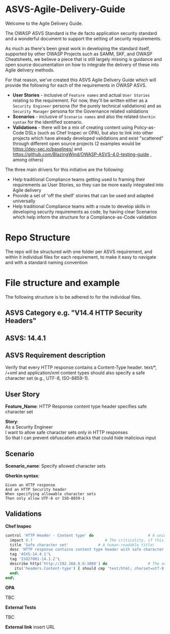 # ASVS-Agile-Delivery-Guide

Welcome to the Agile Delivery Guide.

The OWASP ASVS Standard is the de facto application security standard and a wonderful document to support the setting of security requirements.

As much as there's been great work in developing the standard itself, supported by other OWASP Projects such as SAMM, SKF, and OWASP Cheatsheets, we believe a piece that is still largely missing is guidance and open source documentation on how to integrate the delivery of these into Agile delivery methods.

For that reason, we've created this ASVS Agile Delivery Guide which will provide the following for each of the requirements in OWASP ASVS.

- **User Stories** - inclusive of `Feature names` and actual `User Stories` relating to the requirement. For now, they'll be written either as a `Security Engineer` persona (for the purely technical validations) and as `Security Manager` persona for the Governance related validations
- **Scenarios** - inclusive of `Scenario names` and also the related `Gherkin syntax` for the identified scenario.
- **Validations** - there will be a mix of creating content using Policy-as-Code DSLs (such as Chef Inspec or OPA), but also to link into other projects which have already developed validations and exist "scattered" through different open source projects (2 examples would be https://dev-sec.io/baselines/ and https://github.com/BlazingWind/OWASP-ASVS-4.0-testing-guide , among others)

The three main drivers for this initiative are the following:
- Help traditional Compliance teams getting used to framing their requirements as User Stories, so they can be more easily integrated into Agile delivery
- Provide a set of 'off the shelf' stories that can be used and adapted universally
- Help traditional Compliance teams with a route to develop skills in developing security requirements as code, by having clear Scenarios which help inform the structure for a Compliance-as-Code validation

# Repo Structure
The repo will be structured with one folder per ASVS requirement, and within it individual files for each requirement, to make it easy to navigate and with a standard naming convention

# File structure and example

The following structure is to be adhered to for the individual files.

## ASVS Category e.g. "V14.4 HTTP Security Headers"

## ASVS: 14.4.1

## ASVS Requirement description
Verify that every HTTP response contains a Content-Type header. text/*, /+xml and application/xml content types should also specify a safe character set (e.g., UTF-8, ISO-8859-1).

## User Story

**Feature_Name**: HTTP Response content type header specifies safe character set

**Story**:\
As a Security Engineer\
I want to allow safe character sets only in HTTP responses\
So that I can prevent obfuscation attacks that could hide malicious input

## Scenario

**Scenario_name**: Specify allowed character sets

**Gherkin syntax**:

```gherkin
Given an HTTP response
And an HTTP Security header
When specifying allowable character sets
Then only allow UTF-8 or ISO-8859-1
```

## Validations

**Chef Inspec**

```ruby
control 'HTTP Header - Content type' do                        # A unique ID for this control\
  impact 0.7                                # The criticality, if this control fails.\
  title 'Safe character set'             # A human-readable title\
  desc 'HTTP response contains content type header with safe character set'\
  tag 'ASVS-14.4.1'\
  tag 'ISO27001-14.1.2'\
  describe http('http://192.168.0.6:3000') do                  # The actual test\
    its('headers.Content-type') { should cmp 'text/html; charset=utf-8' }\
  end\
end\
```

**OPA**

TBC

**External Tests**

TBC

**External link**
insert URL
